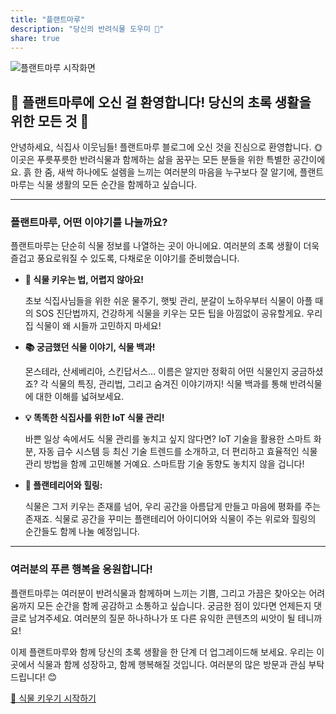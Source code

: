 ```yaml
---
title: "플랜트마루"
description: "당신의 반려식물 도우미 🌿"
share: true
---
```


![플랜트마루 시작화면](/images/intro.png)

## 🌿 플랜트마루에 오신 걸 환영합니다! 당신의 초록 생활을 위한 모든 것 💚

안녕하세요, 식집사 이웃님들! 플랜트마루 블로그에 오신 것을 진심으로 환영합니다. 🌞 이곳은 푸릇푸릇한 반려식물과 함께하는 삶을 꿈꾸는 모든 분들을 위한 특별한 공간이에요. 흙 한 줌, 새싹 하나에도 설렘을 느끼는 여러분의 마음을 누구보다 잘 알기에, 플랜트마루는 식물 생활의 모든 순간을 함께하고 싶습니다.

---

### 플랜트마루, 어떤 이야기를 나눌까요?

플랜트마루는 단순히 식물 정보를 나열하는 곳이 아니에요. 여러분의 초록 생활이 더욱 즐겁고 풍요로워질 수 있도록, 다채로운 이야기를 준비했습니다.

- **🌱 식물 키우는 법, 어렵지 않아요!**
    
    초보 식집사님들을 위한 쉬운 물주기, 햇빛 관리, 분갈이 노하우부터 식물이 아플 때의 SOS 진단법까지, 건강하게 식물을 키우는 모든 팁을 아낌없이 공유할게요. 우리 집 식물이 왜 시들까 고민하지 마세요!
    
- **📚 궁금했던 식물 이야기, 식물 백과!**
    
    몬스테라, 산세베리아, 스킨답서스… 이름은 알지만 정확히 어떤 식물인지 궁금하셨죠? 각 식물의 특징, 관리법, 그리고 숨겨진 이야기까지! 식물 백과를 통해 반려식물에 대한 이해를 넓혀보세요.
    
- **💡 똑똑한 식집사를 위한 IoT 식물 관리!**
    
    바쁜 일상 속에서도 식물 관리를 놓치고 싶지 않다면? IoT 기술을 활용한 스마트 화분, 자동 급수 시스템 등 최신 기술 트렌드를 소개하고, 더 편리하고 효율적인 식물 관리 방법을 함께 고민해볼 거예요. 스마트팜 기술 동향도 놓치지 않을 겁니다!
    
- **🏡 플랜테리어와 힐링:**
    
    식물은 그저 키우는 존재를 넘어, 우리 공간을 아름답게 만들고 마음에 평화를 주는 존재죠. 식물로 공간을 꾸미는 플랜테리어 아이디어와 식물이 주는 위로와 힐링의 순간들도 함께 나눌 예정입니다.
    

---

### 여러분의 푸른 행복을 응원합니다!

플랜트마루는 여러분이 반려식물과 함께하며 느끼는 기쁨, 그리고 가끔은 찾아오는 어려움까지 모든 순간을 함께 공감하고 소통하고 싶습니다. 궁금한 점이 있다면 언제든지 댓글로 남겨주세요. 여러분의 질문 하나하나가 또 다른 유익한 콘텐츠의 씨앗이 될 테니까요!

이제 플랜트마루와 함께 당신의 초록 생활을 한 단계 더 업그레이드해 보세요. 우리는 이곳에서 식물과 함께 성장하고, 함께 행복해질 것입니다. 여러분의 많은 방문과 관심 부탁드립니다! 😊

[🌱 식물 키우기 시작하기](/posts/)
